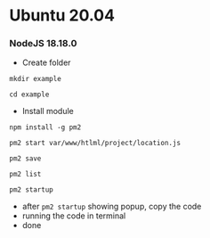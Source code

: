# Ubuntu 20.04

### NodeJS 18.18.0

- Create folder

```
mkdir example
```

```
cd example
```

- Install module

```
npm install -g pm2
```

```
pm2 start var/www/htlml/project/location.js
```

```
pm2 save
```

```
pm2 list
```

```
pm2 startup
```

- after `pm2 startup` showing popup, copy the code
- running the code in terminal
- done

